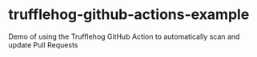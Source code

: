 # trufflehog-github-actions-example
Demo of using the Trufflehog GitHub Action to automatically scan and update Pull Requests
